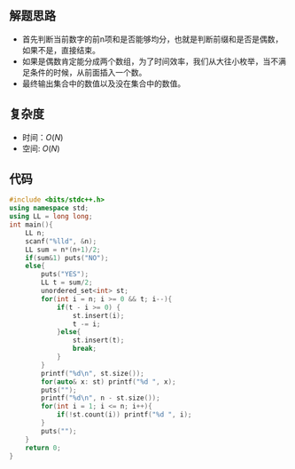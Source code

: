 ## 解题思路

-   首先判断当前数字的前n项和是否能够均分，也就是判断前缀和是否是偶数，如果不是，直接结束。
-   如果是偶数肯定能分成两个数组，为了时间效率，我们从大往小枚举，当不满足条件的时候，从前面插入一个数。
-   最终输出集合中的数值以及没在集合中的数值。

## 复杂度

-   时间：$O(N)$
-   空间: $O(N)$

## 代码

```cpp
#include <bits/stdc++.h>
using namespace std;
using LL = long long;
int main(){
	LL n;
	scanf("%lld", &n);
	LL sum = n*(n+1)/2;
	if(sum&1) puts("NO");
	else{
		puts("YES"); 
		LL t = sum/2;
		unordered_set<int> st;
		for(int i = n; i >= 0 && t; i--){
			if(t - i >= 0) {
				st.insert(i);
				t -= i;
			}else{
				st.insert(t);
				break;
			}
		}
		printf("%d\n", st.size());
		for(auto& x: st) printf("%d ", x);
		puts("");
		printf("%d\n", n - st.size());
		for(int i = 1; i <= n; i++){
			if(!st.count(i)) printf("%d ", i);
		}
		puts("");
	}
	return 0;
}
```

